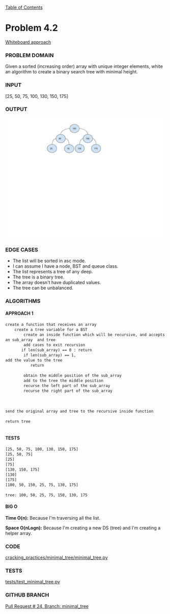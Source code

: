 [Table of Contents](../../README.md)


# Problem 4.2

[Whiteboard approach](https://docs.google.com/document/d/1imHz4_QKa1nEJYe1B-1Ul_fVNTQlHkAsrEdxsWLLWiQ/edit?usp=sharing)

### PROBLEM DOMAIN
Given a sorted (increasing order) array with unique integer elements, white an algorithm to create a binary search tree with minimal height.

### INPUT
[25, 50, 75, 100, 130, 150, 175]

### OUTPUT
![](../../assets/tree_2_level.png)


### EDGE CASES
- The list will be sorted in asc mode.
- I can assume I have a node, BST and queue class.
- The list represents a tree of any deep.
- The tree is a binary tree.
- The array doesn't have duplicated values.
- The tree can be unbalanced.


### ALGORITHMS

#### APPROACH 1
```
create a function that receives an array
	create a tree variable for a BST
		create an inside function which will be recursive, and accepts an sub_array  and tree
		add cases to exit recursion
       if len(sub_array) == 0 : return
		if len(sub_array) == 1,
add the value to the tree
           return

		obtain the middle position of the sub_array
		add to the tree the middle position
		recurse the left part of the sub_array
		recurse the right part of the sub_array



send the original array and tree to the recursive inside function

return tree


```


#### TESTS
```
[25, 50, 75, 100, 130, 150, 175]
[25, 50, 75]
[25]
[75]
[130, 150, 175]
[130]
[175]
[100, 50, 150, 25, 75, 130, 175]

tree: 100, 50, 25, 75, 150, 130, 175

```


#### BIG O
**Time O(n):** Because I'm traversing all the list.

**Space O(nLogn):** Because I'm creating a new DS (tree) and I'm creating a helper array.

### CODE
[cracking_practices/minimal_tree/minimal_tree.py](minimal_tree.py)


### TESTS
[tests/test_minimal_tree.py](../../tests/test_minimal_tree.py)

### GITHUB BRANCH

[Pull Request # 24, Branch: minimal_tree](https://github.com/ilealm/cracking-practices/pull/24)

